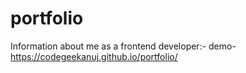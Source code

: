 # portfolio
Information about me as a frontend developer:-
demo-https://codegeekanuj.github.io/portfolio/
